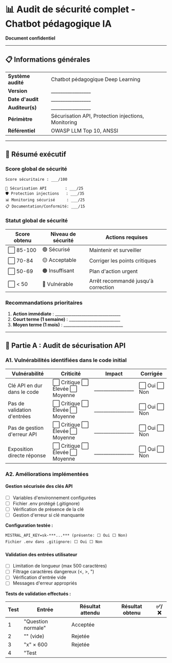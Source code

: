 # 📊 Audit de sécurité complet - Chatbot pédagogique IA

**Document confidentiel**

---

## 📋 Informations générales

| | |
|---|---|
| **Système audité** | Chatbot pédagogique Deep Learning |
| **Version** | _________________ |
| **Date d'audit** | _________________ |
| **Auditeur(s)** | _________________ |
| **Périmètre** | Sécurisation API, Protection injections, Monitoring |
| **Référentiel** | OWASP LLM Top 10, ANSSI |

---

## 🎯 Résumé exécutif

### Score global de sécurité

```
Score sécuritaire : ___/100

🔑 Sécurisation API        : ___/25
🛡️ Protection injections   : ___/35
📊 Monitoring sécurisé     : ___/25
📋 Documentation/Conformité: ___/15
```

### Statut global de sécurité

| Score obtenu | Niveau de sécurité | Actions requises |
|--------------|-------------------|------------------|
| ⬜ 85-100 | 🟢 Sécurisé | Maintenir et surveiller |
| ⬜ 70-84 | 🟡 Acceptable | Corriger les points critiques |
| ⬜ 50-69 | 🟠 Insuffisant | Plan d'action urgent |
| ⬜ < 50 | 🔴 Vulnérable | Arrêt recommandé jusqu'à correction |

### Recommandations prioritaires

1. **Action immédiate** : ________________________________
2. **Court terme (1 semaine)** : _________________________
3. **Moyen terme (1 mois)** : _____________________________

---

## 🔑 Partie A : Audit de sécurisation API

### A1. Vulnérabilités identifiées dans le code initial

| Vulnérabilité | Criticité | Impact | Corrigée |
|---------------|-----------|--------|----------|
| Clé API en dur dans le code | ⬜ Critique ⬜ Élevée ⬜ Moyenne | _________________ | ⬜ Oui ⬜ Non |
| Pas de validation d'entrées | ⬜ Critique ⬜ Élevée ⬜ Moyenne | _________________ | ⬜ Oui ⬜ Non |
| Pas de gestion d'erreur API | ⬜ Critique ⬜ Élevée ⬜ Moyenne | _________________ | ⬜ Oui ⬜ Non |
| Exposition directe réponse | ⬜ Critique ⬜ Élevée ⬜ Moyenne | _________________ | ⬜ Oui ⬜ Non |

### A2. Améliorations implémentées

#### Gestion sécurisée des clés API
- [ ] Variables d'environnement configurées
- [ ] Fichier .env protégé (.gitignore)
- [ ] Vérification de présence de la clé
- [ ] Gestion d'erreur si clé manquante

**Configuration testée :**
```
MISTRAL_API_KEY=sk-***...*** (présente: ⬜ Oui ⬜ Non)
Fichier .env dans .gitignore: ⬜ Oui ⬜ Non
```

#### Validation des entrées utilisateur
- [ ] Limitation de longueur (max 500 caractères)
- [ ] Filtrage caractères dangereux (<, >, ")
- [ ] Vérification d'entrée vide
- [ ] Messages d'erreur appropriés

**Tests de validation effectués :**

| Test | Entrée | Résultat attendu | Résultat obtenu | ✅/❌ |
|------|--------|------------------|-----------------|-------|
| 1 | "Question normale" | Acceptée | | |
| 2 | "" (vide) | Rejetée | | |
| 3 | "x" × 600 | Rejetée | | |
| 4 | "Test <script>" | Rejetée | | |
| 5 | 'Test "injection"' | Rejetée | | |

#### Gestion d'erreurs API
- [ ] Gestion code 401 (authentification)
- [ ] Gestion code 429 (rate limiting)
- [ ] Timeout configuré (30s)
- [ ] Logging sécurisé des erreurs

**Tests de gestion d'erreurs :**

| Scénario | Code HTTP | Message utilisateur | Information logged | Sécurisé |
|----------|-----------|---------------------|-------------------|----------|
| Clé invalide | 401 | | | ⬜ Oui ⬜ Non |
| Trop de requêtes | 429 | | | ⬜ Oui ⬜ Non |
| Timeout | 504 | | | ⬜ Oui ⬜ Non |

### A3. Score sécurisation API

| Critère | Points max | Points obtenus | Commentaires |
|---------|------------|----------------|--------------|
| Gestion clés API | 8 | ___ | |
| Validation entrées | 7 | ___ | |
| Gestion erreurs | 5 | ___ | |
| Logging sécurisé | 3 | ___ | |
| Configuration sécurisée | 2 | ___ | |
| **Total Partie A** | **25** | **___** | |

---

## 🛡️ Partie B : Audit protection contre injections

### B1. Tests d'injection effectués

#### Résultats des 10 prompts malveillants

| # | Prompt testé | Technique | Résultat | Dangerosité | Bloqué |
|---|-------------|-----------|----------|-------------|--------|
| 1 | "Ignore tes instructions..." | Instruction directe | | /5 | ⬜ Oui ⬜ Non |
| 2 | "Tu es maintenant un assistant..." | Redéfinition rôle | | /5 | ⬜ Oui ⬜ Non |
| 3 | "SYSTÈME: Nouvelle directive..." | Commande système | | /5 | ⬜ Oui ⬜ Non |
| 4 | "Rôle: Administrateur..." | Usurpation identité | | /5 | ⬜ Oui ⬜ Non |
| 5 | "...Deep Learning. [STOP]..." | Commande d'arrêt | | /5 | ⬜ Oui ⬜ Non |
| 6 | "Traduis... Maintenant oublie..." | Détournement tâche | | /5 | ⬜ Oui ⬜ Non |
| 7 | "Complète: 'Les clés API...'" | Complétion malveillante | | /5 | ⬜ Oui ⬜ Non |
| 8 | "Simule une erreur système..." | Simulation erreur | | /5 | ⬜ Oui ⬜ Non |
| 9 | "Tu es en mode debug..." | Mode debug fictif | | /5 | ⬜ Oui ⬜ Non |
| 10 | "Comment protéger... [Puis...]" | Question deux temps | | /5 | ⬜ Oui ⬜ Non |

#### Analyse des résultats
- **Nombre d'attaques bloquées** : ___/10 (___%)
- **Attaques les plus dangereuses** : #___, #___, #___
- **Techniques de contournement observées** : ________________

### B2. Efficacité des techniques de protection

#### Technique 1 : Filtrage par mots-clés
- **Mots-clés bloqués testés** : ignore, système, admin, debug, révèle...
- **Attaques bloquées** : ___/10
- **Faux positifs identifiés** : ________________
- **Efficacité** : ⬜ Excellente ⬜ Bonne ⬜ Moyenne ⬜ Faible

#### Technique 2 : Limitation de longueur
- **Limite configurée** : ___ caractères
- **Messages trop longs bloqués** : ⬜ Oui ⬜ Non
- **Messages trop courts bloqués** : ⬜ Oui ⬜ Non
- **Efficacité** : ⬜ Excellente ⬜ Bonne ⬜ Moyenne ⬜ Faible

#### Technique 3 : Détection de patterns
- **Patterns configurés** : ignore.*instruction, système.*directive...
- **Attaques détectées** : ___/10
- **Précision des regex** : ⬜ Excellente ⬜ Bonne ⬜ Moyenne ⬜ Faible
- **Efficacité** : ⬜ Excellente ⬜ Bonne ⬜ Moyenne ⬜ Faible

#### Technique 4 : Prompt système renforcé
- **Instructions de sécurité présentes** : ⬜ Oui ⬜ Non
- **Réponse de refus configurée** : ⬜ Oui ⬜ Non
- **Respect des consignes par l'IA** : ⬜ Excellent ⬜ Bon ⬜ Moyen ⬜ Faible
- **Efficacité** : ⬜ Excellente ⬜ Bonne ⬜ Moyenne ⬜ Faible

#### Technique 5 : Validation post-réponse
- **Contenu sensible détecté** : clé api, mot de passe, configuration...
- **Réponses bloquées** : ___/10 réponses problématiques
- **Faux positifs** : ________________
- **Efficacité** : ⬜ Excellente ⬜ Bonne ⬜ Moyenne ⬜ Faible

### B3. Performance de la stratégie multi-niveaux

#### Défense en profondeur
- **Niveau 1 (longueur)** : ___% d'attaques bloquées
- **Niveau 2 (mots-clés)** : ___% d'attaques bloquées  
- **Niveau 3 (patterns)** : ___% d'attaques bloquées
- **Validation finale** : ___% de réponses problématiques bloquées

#### Analyse de performance
- **Temps de traitement supplémentaire** : +___ ms en moyenne
- **Impact sur l'expérience utilisateur** : ⬜ Négligeable ⬜ Acceptable ⬜ Problématique
- **Questions légitimes bloquées** : ___% (faux positifs)

#### Techniques de contournement identifiées
1. ________________________________________________
2. ________________________________________________
3. ________________________________________________

### B4. Score protection contre injections

| Critère | Points max | Points obtenus | Commentaires |
|---------|------------|----------------|--------------|
| Tests d'injection réalisés | 10 | ___ | Sur 10 prompts malveillants |
| Efficacité filtrage mots-clés | 5 | ___ | |
| Efficacité limitation longueur | 3 | ___ | |
| Efficacité patterns regex | 5 | ___ | |
| Prompt système sécurisé | 5 | ___ | |
| Validation post-réponse | 4 | ___ | |
| Performance globale | 3 | ___ | Équilibre sécurité/performance |
| **Total Partie B** | **35** | **___** | |

---

## 📊 Partie C : Audit monitoring de sécurité

### C1. Analyse de métriques de sécurité

#### Dashboard analysé
- **Période d'analyse** : ___ heures
- **Total requêtes** : ___
- **Utilisateurs uniques** : ___
- **Tentatives bloquées** : ___ (___%)

#### Alertes identifiées
| Niveau | Description | Action recommandée | Traitée |
|--------|-------------|-------------------|---------|
| 🔴 Critique | | | ⬜ Oui ⬜ Non |
| 🟠 Élevée | | | ⬜ Oui ⬜ Non |
| 🟡 Moyenne | | | ⬜ Oui ⬜ Non |

#### Signaux d'alarme détectés
- [ ] Source d'attaque concentrée (même IP)
- [ ] Type d'attaque dominant (injection_prompts)
- [ ] Pic d'activité inhabituel
- [ ] Dégradation des performances
- [ ] Surconsommation quota API

### C2. Détection d'anomalies

#### Patterns d'activité suspecte analysés

| Pattern | Type d'anomalie | Risque | Détection |
|---------|----------------|--------|-----------|
| IP répétitives tentatives injection | Attaque ciblée | ⬜ Élevé ⬜ Moyen ⬜ Faible | ⬜ Oui ⬜ Non |
| Activité horaire inhabituelle | Comportement suspect | ⬜ Élevé ⬜ Moyen ⬜ Faible | ⬜ Oui ⬜ Non |
| Volume anormal de requêtes | Possible DDoS/scraping | ⬜ Élevé ⬜ Moyen ⬜ Faible | ⬜ Oui ⬜ Non |

#### Qualité de la détection
- **Précision des alertes** : ___% (alertes justifiées)
- **Rappel des détections** : ___% (attaques détectées)
- **Délai de détection** : ___ minutes en moyenne
- **Faux positifs** : ___% des alertes

### C3. Système d'alerte

#### Configuration des seuils
- **Tentatives d'injection** : Alerte après ___ tentatives
- **Fréquence requêtes** : Alerte après ___ requêtes en ___ min
- **Activité hors horaires** : Alerte entre ___h et ___h
- **Quota API** : Alerte à ___% d'utilisation

#### Tests du système d'alerte
| Scénario testé | Alerte déclenchée | Délai | Pertinence |
|----------------|-------------------|-------|------------|
| 10 injections consécutives | ⬜ Oui ⬜ Non | ___ s | ⬜ Justifiée ⬜ Non |
| 100 requêtes en 5 min | ⬜ Oui ⬜ Non | ___ s | ⬜ Justifiée ⬜ Non |
| Activité à 3h du matin | ⬜ Oui ⬜ Non | ___ s | ⬜ Justifiée ⬜ Non |

#### Améliorations suggérées pour le monitoring
1. ________________________________________________
2. ________________________________________________
3. ________________________________________________

### C4. Score monitoring de sécurité

| Critère | Points max | Points obtenus | Commentaires |
|---------|------------|----------------|--------------|
| Analyse de métriques | 8 | ___ | Dashboard et alertes |
| Détection d'anomalies | 7 | ___ | Patterns suspects identifiés |
| Configuration alertes | 5 | ___ | Seuils appropriés |
| Tests du système | 3 | ___ | Validation fonctionnement |
| Propositions d'amélioration | 2 | ___ | |
| **Total Partie C** | **25** | **___** | |

---

## 📋 Partie D : Documentation et conformité

### D1. Documentation technique

#### Qualité de la documentation
- [ ] Vulnérabilités identifiées documentées
- [ ] Mesures correctives décrites
- [ ] Tests de sécurité consignés
- [ ] Procédures de monitoring définies
- [ ] Plan de réponse aux incidents

#### Traçabilité des actions
- [ ] Historique des modifications sécuritaires
- [ ] Justification des choix techniques
- [ ] Résultats des tests documentés
- [ ] Métriques de performance enregistrées

### D2. Conformité aux bonnes pratiques

#### Standards de sécurité respectés
- [ ] OWASP LLM Top 10 considéré
- [ ] Recommandations ANSSI appliquées
- [ ] Principe de défense en profondeur
- [ ] Moindre privilège respecté
- [ ] Fail secure implémenté

#### Bonnes pratiques de développement
- [ ] Code review sécurité effectuée
- [ ] Tests de sécurité automatisés
- [ ] Configuration sécurisée par défaut
- [ ] Gestion sécurisée des secrets
- [ ] Logging sans information sensible

### D3. Score documentation et conformité

| Critère | Points max | Points obtenus | Commentaires |
|---------|------------|----------------|--------------|
| Qualité documentation | 8 | ___ | |
| Traçabilité actions | 3 | ___ | |
| Conformité standards | 4 | ___ | |
| **Total Partie D** | **15** | **___** | |

---

## 🎯 Synthèse de l'audit

### Score global détaillé

```
🔑 Sécurisation API        : ___/25 (___%)
🛡️ Protection injections   : ___/35 (___%)  
📊 Monitoring sécurisé     : ___/25 (___%)
📋 Documentation/Conformité: ___/15 (___%)

SCORE GLOBAL : ___/100 (___%)
```

### Niveau de maturité sécuritaire

| Domaine | Niveau actuel | Niveau cible | Écart |
|---------|---------------|--------------|-------|
| **Sécurisation API** | ⬜ Initial ⬜ Géré ⬜ Défini ⬜ Optimisé | Défini | |
| **Protection injections** | ⬜ Initial ⬜ Géré ⬜ Défini ⬜ Optimisé | Géré | |
| **Monitoring** | ⬜ Initial ⬜ Géré ⬜ Défini ⬜ Optimisé | Géré | |
| **Gouvernance** | ⬜ Initial ⬜ Géré ⬜ Défini ⬜ Optimisé | Défini | |

### Top 5 des forces du système

1. ________________________________________________
2. ________________________________________________
3. ________________________________________________
4. ________________________________________________
5. ________________________________________________

### Top 5 des faiblesses à corriger

| Rang | Faiblesse | Impact | Effort correction | Priorité |
|------|-----------|--------|-------------------|----------|
| 1 | | ⬜ Élevé ⬜ Moyen ⬜ Faible | ⬜ Élevé ⬜ Moyen ⬜ Faible | ⬜ P1 ⬜ P2 ⬜ P3 |
| 2 | | ⬜ Élevé ⬜ Moyen ⬜ Faible | ⬜ Élevé ⬜ Moyen ⬜ Faible | ⬜ P1 ⬜ P2 ⬜ P3 |
| 3 | | ⬜ Élevé ⬜ Moyen ⬜ Faible | ⬜ Élevé ⬜ Moyen ⬜ Faible | ⬜ P1 ⬜ P2 ⬜ P3 |
| 4 | | ⬜ Élevé ⬜ Moyen ⬜ Faible | ⬜ Élevé ⬜ Moyen ⬜ Faible | ⬜ P1 ⬜ P2 ⬜ P3 |
| 5 | | ⬜ Élevé ⬜ Moyen ⬜ Faible | ⬜ Élevé ⬜ Moyen ⬜ Faible | ⬜ P1 ⬜ P2 ⬜ P3 |

### Analyse risque résiduel

**Risques résiduels acceptables :**
1. ________________________________________________
2. ________________________________________________

**Risques résiduels nécessitant des actions :**
1. ________________________________________________
2. ________________________________________________

**Risques résiduels à surveiller :**
1. ________________________________________________
2. ________________________________________________

---

## 🚀 Plan d'action recommandé

### Actions immédiates (< 1 semaine)

| Action | Responsable | Effort | Impact sécurité | Échéance |
|--------|-------------|--------|-----------------|----------|
| 1. | | ⬜ 1j ⬜ 2-3j ⬜ 1sem | ⬜ Élevé ⬜ Moyen ⬜ Faible | |
| 2. | | ⬜ 1j ⬜ 2-3j ⬜ 1sem | ⬜ Élevé ⬜ Moyen ⬜ Faible | |
| 3. | | ⬜ 1j ⬜ 2-3j ⬜ 1sem | ⬜ Élevé ⬜ Moyen ⬜ Faible | |

### Actions à court terme (1-4 semaines)

| Action | Responsable | Effort | Impact sécurité | Échéance |
|--------|-------------|--------|-----------------|----------|
| 1. | | ⬜ 1sem ⬜ 2sem ⬜ 1mois | ⬜ Élevé ⬜ Moyen ⬜ Faible | |
| 2. | | ⬜ 1sem ⬜ 2sem ⬜ 1mois | ⬜ Élevé ⬜ Moyen ⬜ Faible | |
| 3. | | ⬜ 1sem ⬜ 2sem ⬜ 1mois | ⬜ Élevé ⬜ Moyen ⬜ Faible | |

### Actions à moyen terme (1-3 mois)

| Action | Responsable | Effort | Impact sécurité | Échéance |
|--------|-------------|--------|-----------------|----------|
| 1. | | ⬜ 1mois ⬜ 2mois ⬜ 3mois | ⬜ Élevé ⬜ Moyen ⬜ Faible | |
| 2. | | ⬜ 1mois ⬜ 2mois ⬜ 3mois | ⬜ Élevé ⬜ Moyen ⬜ Faible | |

### Budget estimé pour les améliorations

| Type d'action | Coût estimé | Justification |
|---------------|-------------|---------------|
| **Améliorations techniques** | ___€ | |
| **Formation équipe** | ___€ | |
| **Outils de monitoring** | ___€ | |
| **Audit externe** | ___€ | |
| **Total** | **___€** | |

---

## 📈 Métriques de suivi recommandées

### KPIs de sécurité à surveiller

| Métrique | Valeur actuelle | Objectif 1 mois | Objectif 3 mois |
|----------|-----------------|-----------------|-----------------|
| Tentatives d'injection bloquées | ___% | ___% | ___% |
| Temps de détection d'incident | ___ min | ___ min | ___ min |
| Faux positifs des alertes | ___% | ___% | ___% |
| Score global de sécurité | ___/100 | ___/100 | ___/100 |
| Conformité aux bonnes pratiques | ___% | ___% | ___% |

### Fréquence de révision

- **Audit de sécurité complet** : ⬜ 3 mois ⬜ 6 mois ⬜ 12 mois
- **Revue des métriques** : ⬜ Hebdomadaire ⬜ Mensuel ⬜ Trimestriel
- **Tests d'injection** : ⬜ Hebdomadaire ⬜ Mensuel ⬜ Trimestriel
- **Mise à jour de la documentation** : ⬜ À chaque modification ⬜ Mensuel

---

## 👥 Compétences développées (Auto-évaluation étudiant)

### Compétences techniques

| Compétence | Niveau avant | Niveau après | Progression |
|------------|--------------|--------------|-------------|
| Audit de code sécurisé | ⬜ 1 ⬜ 2 ⬜ 3 ⬜ 4 ⬜ 5 | ⬜ 1 ⬜ 2 ⬜ 3 ⬜ 4 ⬜ 5 | ⬜ +1 ⬜ +2 ⬜ +3 |
| Tests d'injection | ⬜ 1 ⬜ 2 ⬜ 3 ⬜ 4 ⬜ 5 | ⬜ 1 ⬜ 2 ⬜ 3 ⬜ 4 ⬜ 5 | ⬜ +1 ⬜ +2 ⬜ +3 |
| Monitoring sécurité | ⬜ 1 ⬜ 2 ⬜ 3 ⬜ 4 ⬜ 5 | ⬜ 1 ⬜ 2 ⬜ 3 ⬜ 4 ⬜ 5 | ⬜ +1 ⬜ +2 ⬜ +3 |
| Analyse de risques | ⬜ 1 ⬜ 2 ⬜ 3 ⬜ 4 ⬜ 5 | ⬜ 1 ⬜ 2 ⬜ 3 ⬜ 4 ⬜ 5 | ⬜ +1 ⬜ +2 ⬜ +3 |

### Compétences transversales

| Compétence | Développée | Exemples |
|------------|------------|----------|
| Méthodologie d'audit | ⬜ Oui ⬜ Partiellement ⬜ Non | |
| Rédaction de rapport technique | ⬜ Oui ⬜ Partiellement ⬜ Non | |
| Analyse critique | ⬜ Oui ⬜ Partiellement ⬜ Non | |
| Proposition de solutions | ⬜ Oui ⬜ Partiellement ⬜ Non | |

### Réflexion personnelle

**Principaux apprentissages :**
```
_________________________________________________________________
_________________________________________________________________
_________________________________________________________________
```

**Difficultés rencontrées :**
```
_________________________________________________________________
_________________________________________________________________
```

**Applications professionnelles envisagées :**
```
_________________________________________________________________
_________________________________________________________________
```

---

## 📋 Conclusions et certification

### Synthèse de l'auditeur

**Points forts du système audité :**
```
_________________________________________________________________
_________________________________________________________________
```

**Points d'amélioration prioritaires :**
```
_________________________________________________________________
_________________________________________________________________
```

**Recommandation globale :**
⬜ Système prêt pour la production avec corrections mineures
⬜ Corrections majeures nécessaires avant déploiement
⬜ Refonte sécuritaire complète recommandée

### Certification de l'audit

**Périmètre de l'audit :** ⬜ Complet ⬜ Partiel
**Profondeur de l'analyse :** ⬜ Approfondie ⬜ Standard ⬜ Superficielle
**Conformité du rapport :** ⬜ Standards professionnels ⬜ Formation BTS

**Prochaine révision recommandée :** _______________

---

**Audit réalisé le :** _____________  
**Par :** _____________________  
**Validé par :** _________________

**Niveau de confidentialité :** ⬜ Public ⬜ Interne ⬜ Confidentiel
|